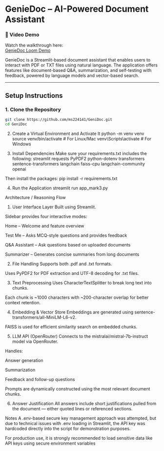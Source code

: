 # GenieDoc – AI-Powered Document Assistant
### 🔗 Video Demo

Watch the walkthrough here:  
[ GenieDoc Loom Demo](https://www.loom.com/share/0a26bccb2c3740ffae4bda01cc75eea9?sid=a9d6eb66-ca5d-4af6-833f-22524d3ea8fd)

GenieDoc is a Streamlit-based document assistant that enables users to interact with PDF or TXT files using natural language. The application offers features like document-based Q&A, summarization, and self-testing with feedback, powered by language models and vector-based search.

---

## Setup Instructions

### 1. Clone the Repository
```bash
git clone https://github.com/ms224141/GeniDoc.git
cd GeniDoc
```

2. Create a Virtual Environment and Activate It
python -m venv venv
source venv/bin/activate         # For Linux/Mac
venv\Scripts\activate            # For Windows


3. Install Dependencies
Make sure your requirements.txt includes the following:
streamlit
requests
PyPDF2
python-dotenv
transformers
sentence-transformers
langchain
faiss-cpu
langchain-community
openai

Then install the packages:
pip install -r requirements.txt

4. Run the Application
streamlit run app_mark3.py

Architecture / Reasoning Flow
1. User Interface Layer
Built using Streamlit.

Sidebar provides four interactive modes:

Home – Welcome and feature overview

Test Me – Asks MCQ-style questions and provides feedback

Q&A Assistant – Ask questions based on uploaded documents

Summarizer – Generates concise summaries from long documents

2. File Handling
Supports both .pdf and .txt formats.

Uses PyPDF2 for PDF extraction and UTF-8 decoding for .txt files.

3. Text Preprocessing
Uses CharacterTextSplitter to break long text into chunks.

Each chunk is ~1000 characters with ~200-character overlap for better context retention.

4. Embedding & Vector Store
Embeddings are generated using sentence-transformers/all-MiniLM-L6-v2.

FAISS is used for efficient similarity search on embedded chunks.

5. LLM API (OpenRouter)
Connects to the mistralai/mistral-7b-instruct model via OpenRouter.

Handles:

Answer generation

Summarization

Feedback and follow-up questions

Prompts are dynamically constructed using the most relevant document chunks.

6. Answer Justification
All answers include short justifications pulled from the document — either quoted lines or referenced sections.

Notes
A .env-based secure key management approach was attempted, but due to technical issues with .env loading in Streamlit, the API key was hardcoded directly into the script for demonstration purposes.

For production use, it is strongly recommended to load sensitive data like API keys using secure environment variables











